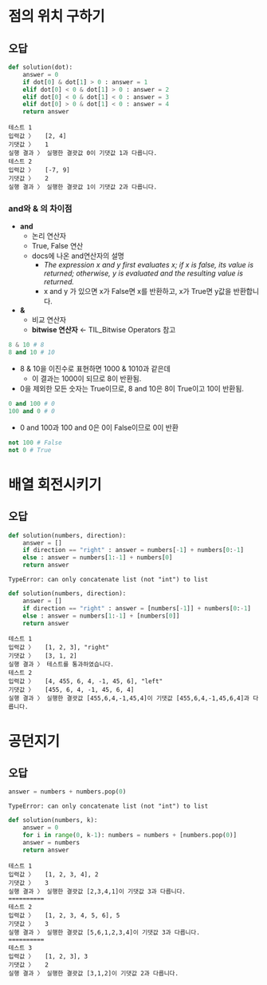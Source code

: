 # 점의 위치 구하기



## 오답

```py
def solution(dot):
    answer = 0
    if dot[0] & dot[1] > 0 : answer = 1
    elif dot[0] < 0 & dot[1] > 0 : answer = 2
    elif dot[0] < 0 & dot[1] < 0 : answer = 3
    elif dot[0] > 0 & dot[1] < 0 : answer = 4
    return answer
```

```
테스트 1
입력값 〉	[2, 4]
기댓값 〉	1
실행 결과 〉	실행한 결괏값 0이 기댓값 1과 다릅니다.
테스트 2
입력값 〉	[-7, 9]
기댓값 〉	2
실행 결과 〉	실행한 결괏값 1이 기댓값 2과 다릅니다.
```



### and와 & 의 차이점

-   **and**
    -   논리 연산자
    -   True, False 연산
    -   docs에 나온 and연산자의 설명
        -   *The expression x and y first evaluates x; if x is false, its value is returned; otherwise, y is evaluated and the resulting value is returned.*
        -   x and y 가 있으면 x가 False면 x를 반환하고, x가 True면 y값을 반환합니다.
-   **&**
    -   비교 연산자
    -   **bitwise 연산자** &larr; TIL_Bitwise Operators 참고



```py
8 & 10 # 8
8 and 10 # 10
```

-   8 & 10을 이진수로 표현하면  1000 & 1010과 같은데 
    -   이 결과는 1000이 되므로 8이 반환됨.
-   0을 제외한 모든 숫자는 True이므로, 8 and 10은 8이 True이고 10이 반환됨.

```py
0 and 100 # 0
100 and 0 # 0
```

-   0 and 100과 100 and 0은 0이 False이므로 0이 반환

```py
not 100 # False
not 0 # True
```







# 배열 회전시키기

## 오답

```py
def solution(numbers, direction):
    answer = []
    if direction == "right" : answer = numbers[-1] + numbers[0:-1]
    else : answer = numbers[1:-1] + numbers[0]
    return answer 
```

`TypeError: can only concatenate list (not "int") to list`



```py
def solution(numbers, direction):
    answer = []
    if direction == "right" : answer = [numbers[-1]] + numbers[0:-1]
    else : answer = numbers[1:-1] + [numbers[0]]
    return answer 
```

```
테스트 1
입력값 〉	[1, 2, 3], "right"
기댓값 〉	[3, 1, 2]
실행 결과 〉	테스트를 통과하였습니다.
테스트 2
입력값 〉	[4, 455, 6, 4, -1, 45, 6], "left"
기댓값 〉	[455, 6, 4, -1, 45, 6, 4]
실행 결과 〉	실행한 결괏값 [455,6,4,-1,45,4]이 기댓값 [455,6,4,-1,45,6,4]과 다릅니다.
```



# 공던지기

## 오답

```py
answer = numbers + numbers.pop(0)
```

`TypeError: can only concatenate list (not "int") to list`

```py
def solution(numbers, k):
    answer = 0
    for i in range(0, k-1): numbers = numbers + [numbers.pop(0)]
    answer = numbers
    return answer
```

```
테스트 1
입력값 〉	[1, 2, 3, 4], 2
기댓값 〉	3
실행 결과 〉	실행한 결괏값 [2,3,4,1]이 기댓값 3과 다릅니다.
==========
테스트 2
입력값 〉	[1, 2, 3, 4, 5, 6], 5
기댓값 〉	3
실행 결과 〉	실행한 결괏값 [5,6,1,2,3,4]이 기댓값 3과 다릅니다.
==========
테스트 3
입력값 〉	[1, 2, 3], 3
기댓값 〉	2
실행 결과 〉	실행한 결괏값 [3,1,2]이 기댓값 2과 다릅니다.
```

